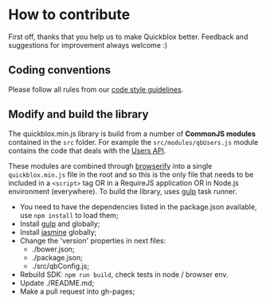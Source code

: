 # How to contribute

First off, thanks that you help us to make Quickblox better.
Feedback and suggestions for improvement always welcome :)

## Coding conventions
Please follow all rules from our [code style guidelines](https://github.com/QuickBlox/CodeStyle-Guidelines-for-Developers/tree/master/web).

## Modify and build the library

The quickblox.min.js library is build from a number of **CommonJS modules** contained in the `src` folder. For example the `src/modules/qbUsers.js` module contains the code that deals with the [Users API](http://quickblox.com/developers/Users).

These modules are combined through [browserify](http://browserify.org/) into a single `quickblox.min.js` file in the root and so this is the only file that needs to be included in a `<script>` tag OR in a RequireJS application OR in Node.js environment (everywhere).
To build the library, uses [gulp](http://gulpjs.com/) task runner.

* You need to have the dependencies listed in the package.json available, use `npm install` to load them;
* Install [gulp](https://github.com/gulpjs/gulp/blob/master/docs/getting-started.md#getting-started) and globally;
* Install [jasmine](https://github.com/jasmine/jasmine#installation) globally;
* Change the 'version' properties in next files:
  * ./bower.json;
  * ./package.json;
  * ./src/qbConfig.js;
* Rebuild SDK: `npm run build`, check tests in node / browser env. 
* Update ./README.md;
* Make a pull request into gh-pages;
